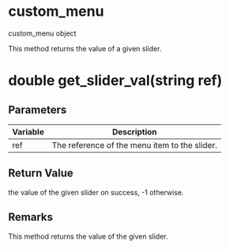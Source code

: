 # custom_menu

custom_menu object


This method returns the value of a given slider.

# double get_slider_val(string ref)

## Parameters

Variable| Description
---|---
ref | The reference of the menu item to the slider.

## Return Value

the value of the given slider on success, -1 otherwise.

## Remarks

This method returns the value of the given slider.
